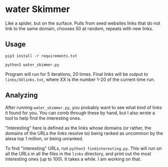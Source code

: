 # water Skimmer
Like a spider, but on the surface. Pulls from seed websites links  that do not link to the same domain, chooses 50 at random, repeats with new links.


## Usage
`pip3 install -r requirements.txt`

`python3 water_skimmer.py`

Program will run for 5 iterations, 20 times. Final links will be output to `links/XXlinks.txt`, where XX is the number 1-20 of the current time run.

## Analyzing
After running `water_skimmer.py`, you probably want to see what kind of links it found for you. You can comb through these by hand, but I also wrote a tool to help find the interesting ones.

"Interesting" here is defined as the links whose domains (or rather, the domains of the URLs the links resolve to) being ranked as uncommon by the alexa top 1 million, or being unranked.

To find "interesting" URLs, run `python3 findinteresting.py`. This will run on all the URLs in all the files in the `links` directory, and print out the most interesting ones (up to 100). It takes a while. I am working on that.
